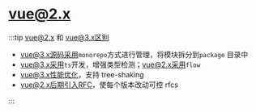 # vue@2.x

:::tip vue@2.x 和 vue@3.x区别

* vue@3.x源码采用`monorepo`方式进行管理，将模块拆分到`package` 目录中
* vue@3.x采用`ts`开发，增强类型检测；vue@2.x采用`flow`
* vue@3.x性能优化，支持 tree-shaking
* vue@2.x后期引入RFC，使每个版本改动可控 rfcs

:::

